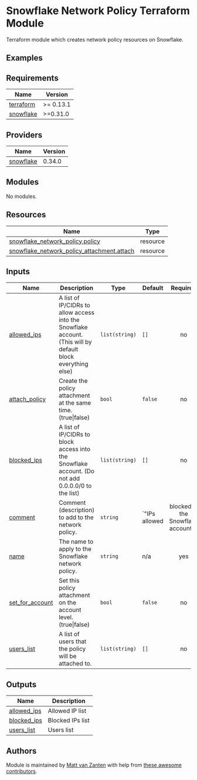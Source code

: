 # Snowflake Network Policy Terraform Module

Terraform module which creates network policy resources on Snowflake.

## Examples
<!-- BEGINNING OF PRE-COMMIT-TERRAFORM DOCS HOOK -->
## Requirements

| Name | Version |
|------|---------|
| <a name="requirement_terraform"></a> [terraform](#requirement\_terraform) | >= 0.13.1 |
| <a name="requirement_snowflake"></a> [snowflake](#requirement\_snowflake) | >=0.31.0 |

## Providers

| Name | Version |
|------|---------|
| <a name="provider_snowflake"></a> [snowflake](#provider\_snowflake) | 0.34.0 |

## Modules

No modules.

## Resources

| Name | Type |
|------|------|
| [snowflake_network_policy.policy](https://registry.terraform.io/providers/Snowflake-Labs/snowflake/latest/docs/resources/network_policy) | resource |
| [snowflake_network_policy_attachment.attach](https://registry.terraform.io/providers/Snowflake-Labs/snowflake/latest/docs/resources/network_policy_attachment) | resource |

## Inputs

| Name | Description | Type | Default | Required |
|------|-------------|------|---------|:--------:|
| <a name="input_allowed_ips"></a> [allowed\_ips](#input\_allowed\_ips) | A list of IP/CIDRs to allow access into the Snowflake account. (This will by default block everything else) | `list(string)` | `[]` | no |
| <a name="input_attach_policy"></a> [attach\_policy](#input\_attach\_policy) | Create the policy attachment at the same time. (true\|false) | `bool` | `false` | no |
| <a name="input_blocked_ips"></a> [blocked\_ips](#input\_blocked\_ips) | A list of IP/CIDRs to block access into the Snowflake account. (Do not add 0.0.0.0/0 to the list) | `list(string)` | `[]` | no |
| <a name="input_comment"></a> [comment](#input\_comment) | Comment (description) to add to the network policy. | `string` | `"IPs allowed|blocked in the Snowflake account."` | no |
| <a name="input_name"></a> [name](#input\_name) | The name to apply to the Snowflake network policy. | `string` | n/a | yes |
| <a name="input_set_for_account"></a> [set\_for\_account](#input\_set\_for\_account) | Set this policy attachment on the account level. (true\|false) | `bool` | `false` | no |
| <a name="input_users_list"></a> [users\_list](#input\_users\_list) | A list of users that the policy will be attached to. | `list(string)` | `[]` | no |

## Outputs

| Name | Description |
|------|-------------|
| <a name="output_allowed_ips"></a> [allowed\_ips](#output\_allowed\_ips) | Allowed IP list |
| <a name="output_blocked_ips"></a> [blocked\_ips](#output\_blocked\_ips) | Blocked IPs list |
| <a name="output_users_list"></a> [users\_list](#output\_users\_list) | Users list |
<!-- END OF PRE-COMMIT-TERRAFORM DOCS HOOK -->
## Authors

Module is maintained by [Matt van Zanten](https://github.com/orgs/Infostrux-Solutions/people/mvanzanten) with help from [these awesome contributors](https://github.com/Infostrux-Solutions/terraform-sf-network-policy/graphs/contributors).

